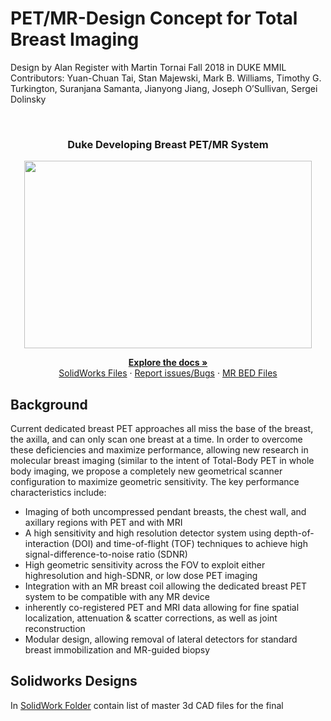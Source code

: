 # PET/MR-Design Concept for Total Breast Imaging
Design by Alan Register with Martin Tornai Fall 2018 in DUKE MMIL <br />
Contributors: Yuan-Chuan Tai, Stan Majewski, Mark B. Williams, Timothy G. Turkington,
              Suranjana Samanta, Jianyong Jiang, Joseph O’Sullivan, Sergei Dolinsky

<!-- PROJECT LOGO -->
<br />
  <h3 align="center">Duke Developing Breast PET/MR System</h3>
  <p align="center">
  <img width="460" height="300" src="doc/rotation.gif">
  </p>
  <p align="center">
    <a href="https://github.com/registera13/PET_MR-Design"><strong>Explore the docs »</strong></a>
    <br />
    <a href="https://github.com/registera13/PET_MR-Design/tree/master/PET_MR_%20solidworks">SolidWorks Files</a>
    ·
    <a href="https://github.com/registera13/PET_MR-Design/issues">Report issues/Bugs</a>
    ·
    <a href="https://github.com/registera13/PET_MR-Design/tree/master/raw_MR_SENT_bed">MR BED Files</a>
  </p>
</p>

## Background
Current dedicated breast PET approaches all miss the base of the breast, the axilla, and can only scan one breast at a time. In order to overcome these deficiencies and maximize performance, allowing new research in molecular breast imaging (similar to the intent of
Total-Body PET in whole body imaging, we propose a completely new geometrical scanner configuration to maximize geometric sensitivity. The key performance characteristics include:
* Imaging of both uncompressed pendant breasts, the chest wall, and axillary regions with PET and with MRI
* A high sensitivity and high resolution detector system using depth-of-interaction (DOI) and time-of-flight (TOF) techniques to achieve      high signal-difference-to-noise ratio (SDNR)
* High geometric sensitivity across the FOV to exploit either highresolution and high-SDNR, or low dose PET imaging
* Integration with an MR breast coil allowing the dedicated breast PET system to be compatible with any MR device
* inherently co-registered PET and MRI data allowing for fine spatial localization, attenuation & scatter corrections, as well as
  joint reconstruction
* Modular design, allowing removal of lateral detectors for standard breast immobilization and MR-guided biopsy

## Solidworks Designs
In <a href="PET_MR_ solidworks">SolidWork Folder</a> contain list of master 3d CAD files for the final 
